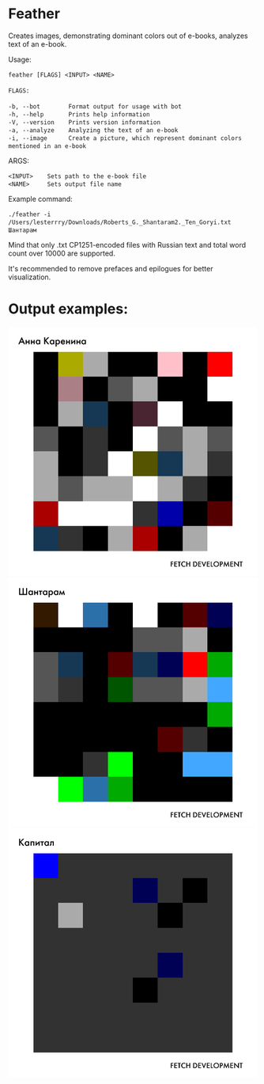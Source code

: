 # Feather
Creates images, demonstrating dominant colors out of e-books, analyzes text of an e-book.

Usage:

    feather [FLAGS] <INPUT> <NAME>
    
    FLAGS:
    
    -b, --bot        Format output for usage with bot
    -h, --help       Prints help information
    -V, --version    Prints version information
    -a, --analyze    Analyzing the text of an e-book
    -i, --image      Create a picture, which represent dominant colors mentioned in an e-book

ARGS:
    
    <INPUT>    Sets path to the e-book file
    <NAME>     Sets output file name
    
Example command:

    ./feather -i /Users/lesterrry/Downloads/Roberts_G._Shantaram2._Ten_Goryi.txt Шантарам

Mind that only .txt CP1251-encoded files with Russian text and total word count over 10000 are supported.

It's recommended to remove prefaces and epilogues for better visualization.

# Output examples:
![alt text](https://github.com/Fetch-Development/Feather/blob/master/Examples/IMAGE%202020-05-30%2013:56:01.jpg)
![alt text](https://github.com/Fetch-Development/Feather/blob/master/Examples/feather_out_172610.png)
![alt text](https://github.com/Fetch-Development/Feather/blob/master/Examples/feather_out_361342.png)
